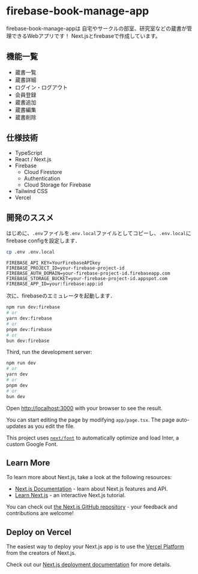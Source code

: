 # firebase-book-manage-app

firebase-book-manage-appは
自宅やサークルの部室、研究室などの蔵書が管理できるWebアプリです！
Next.jsとfirebaseで作成しています。

## 機能一覧

- 蔵書一覧
- 蔵書詳細
- ログイン・ログアウト
- 会員登録
- 蔵書追加
- 蔵書編集
- 蔵書削除

## 仕様技術

- TypeScript
- React / Next.js
- Firebase
    - Cloud Firestore
    - Authentication
    - Cloud Storage for Firebase
- Tailwind CSS
- Vercel

## 開発のススメ

はじめに、`.env`ファイルを`.env.local`ファイルとしてコピーし、`.env.local`にfirebase configを設定します．

```sh
cp .env .env.local
```

```dotenv:.env.local
FIREBASE_API_KEY=YourFirebaseAPIkey
FIREBASE_PROJECT_ID=your-firebase-project-id
FIREBASE_AUTH_DOMAIN=your-firebase-project-id.firebaseapp.com
FIREBASE_STORAGE_BUCKET=your-firebase-project-id.appspot.com
FIREBASE_APP_ID=your:firebase:app:id
```

次に、firebaseのエミュレータを起動します．

```bash
npm run dev:firebase
# or
yarn dev:firebase
# or
pnpm dev:firebase
# or
bun dev:firebase
```

Third, run the development server:

```bash
npm run dev
# or
yarn dev
# or
pnpm dev
# or
bun dev
```

Open [http://localhost:3000](http://localhost:3000) with your browser to see the result.

You can start editing the page by modifying `app/page.tsx`. The page auto-updates as you edit the file.

This project uses [`next/font`](https://nextjs.org/docs/basic-features/font-optimization) to automatically optimize and load Inter, a custom Google Font.

## Learn More

To learn more about Next.js, take a look at the following resources:

- [Next.js Documentation](https://nextjs.org/docs) - learn about Next.js features and API.
- [Learn Next.js](https://nextjs.org/learn) - an interactive Next.js tutorial.

You can check out [the Next.js GitHub repository](https://github.com/vercel/next.js/) - your feedback and contributions are welcome!

## Deploy on Vercel

The easiest way to deploy your Next.js app is to use the [Vercel Platform](https://vercel.com/new?utm_medium=default-template&filter=next.js&utm_source=create-next-app&utm_campaign=create-next-app-readme) from the creators of Next.js.

Check out our [Next.js deployment documentation](https://nextjs.org/docs/deployment) for more details.
